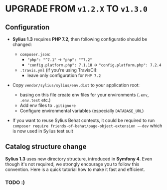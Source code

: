 # UPGRADE FROM `v1.2.X` TO `v1.3.0`

## Configuration

* **Sylius 1.3** requires **PHP 7.2**, then following configuratio should be changed:
    * `composer.json`:
        * `"php": "^7.1"` -> `"php": "^7.2"`
        * `"config.platform.php": 7.1.18` -> `"config.platform.php": 7.2.4`
    * `.travis.yml` (if you're using TravisCI):
        * leave only configuration for `PHP 7.2`

* Copy `vendor/sylius/sylius/env.dist` to your application root:
    * basing on this file create env files for your environments (`.env`, `.env.test` etc.)
    * Add env files to `.gitignore`
    * Configure environmental variables (especially `DATABASE_URL`)

* If you want to reuse Sylius Behat contexts, it could be required to run
`composer require friends-of-behat/page-object-extension —-dev` which is now used in Sylius test suit


## Catalog structure change

**Sylius 1.3** uses new directory structure, introduced in **Symfony 4**. Even though it's not required,
we strongly encourage you to follow this convention. Here is a quick tutorial how to make it fast and 
efficient.

### TODO :)
